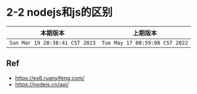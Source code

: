 # 2-2 nodejs和js的区别

|本期版本| 上期版本
|:---:|:---:
`Sun Mar 19 20:38:41 CST 2023` | `Tue May 17 08:59:08 CST 2022`


## Ref

* <https://es6.ruanyifeng.com/>
* <https://nodejs.cn/api/>